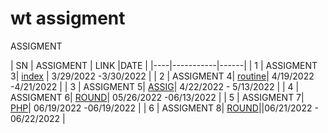 # wt assigment

   ASSIGMENT 
    
| SN | ASSIGMENT | LINK |DATE |
|----|-----------|------|
| 1  | ASSIGMENT 3| [index](./Assigment%203/Readme.md) |   3/29/2022 -3/30/2022  |
| 2  | ASSIGMENT 4| [routine](./Assigment%204/Readme.md)| 4/19/2022 -4/21/2022 |
| 3  | ASSIGMENT 5| [ASSIG](./Assigment%205/Untitled-1.html)| 4/22/2022 - 5/13/2022 |
| 4  | ASSIGMENT 6| [ROUND](./Assigment%206/round.html)| 05/26/2022 -06/13/2022  |
| 5  | ASSIGMENT 7| [PHP](./Assigment%207/Readme.md)| 06/19/2022 -06/19/2022  |
| 6  | ASSIGMENT 8| [ROUND](./Assigment%208/Readme.md)||06/21/2022 - 06/22/2022 | 